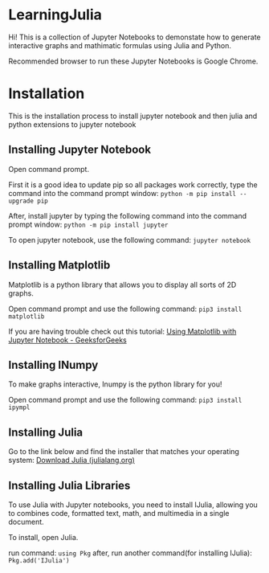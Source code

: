 # LearningJulia

Hi! This is a collection of Jupyter Notebooks to demonstate how to generate interactive graphs and mathimatic formulas using Julia and Python.

Recommended browser to run these Jupyter Notebooks is Google Chrome.

# Installation

This is the installation process to install jupyter notebook and then julia and python extensions to jupyter notebook

## Installing Jupyter Notebook

Open command prompt.

First it is a good idea to update pip so all packages work correctly, type the command into the command prompt window:
`python -m pip install --upgrade pip`

After, install jupyter by typing the following command into the command prompt window:
`python -m pip install jupyter`

To open jupyter notebook, use the following command:
`jupyter notebook`


## Installing Matplotlib
Matplotlib is a python library that allows you to display all sorts of 2D graphs.

Open command prompt and use the following command:
`pip3 install matplotlib`

If you are having trouble check out this tutorial:
[Using Matplotlib with Jupyter Notebook - GeeksforGeeks](https://www.geeksforgeeks.org/using-matplotlib-with-jupyter-notebook/?ref=rp)

## Installing INumpy

To make graphs interactive, Inumpy is the python library for you!

Open command prompt and use the following command:
`pip3 install ipympl`

## Installing Julia

Go to the link below and find the installer that matches your operating system:
[Download Julia (julialang.org)](https://julialang.org/downloads/)

## Installing Julia Libraries
To use Julia with Jupyter notebooks, you need to install IJulia, allowing you to combines code, formatted text, math, and multimedia in a single document.

To install, open Julia.

run command:
`using Pkg`
after, run another command(for installing IJulia):
`Pkg.add('IJulia')`

